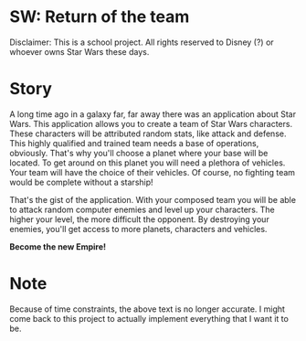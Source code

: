 # SW: Return of the team

Disclaimer: This is a school project. All rights reserved to Disney (?) or 
whoever owns Star Wars these days.

# Story 

A long time ago in a galaxy far, far away there was an application about Star 
Wars. This application allows you to create a team of Star Wars characters. 
These characters will be attributed random stats, like attack and defense. This 
highly qualified and trained team needs a base of operations, obviously. That's 
why you'll choose a planet where your base will be located. To get around on 
this planet you will need a plethora of vehicles. Your team will have the 
choice of their vehicles. Of course, no fighting team would be complete without
a starship! 

That's the gist of the application. With your composed team you will be able to 
attack random computer enemies and level up your characters. The higher your 
level, the more difficult the opponent. By destroying your enemies, you'll get 
access to more planets, characters and vehicles. 

**Become the new Empire!**

# Note 
Because of time constraints, the above text is no longer accurate. I might come 
back to this project to actually implement everything that I want it to be. 